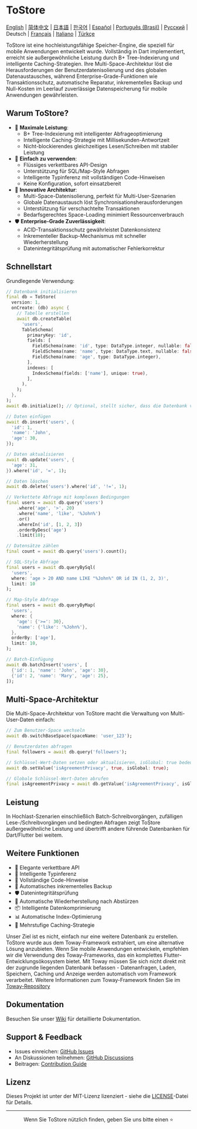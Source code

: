 # ToStore

[English](../../README.md) | [简体中文](README.zh-CN.md) | [日本語](README.ja.md) | [한국어](README.ko.md) | [Español](README.es.md) | [Português (Brasil)](README.pt-BR.md) | [Русский](README.ru.md) | Deutsch | [Français](README.fr.md) | [Italiano](README.it.md) | [Türkçe](README.tr.md)

ToStore ist eine hochleistungsfähige Speicher-Engine, die speziell für mobile Anwendungen entwickelt wurde. Vollständig in Dart implementiert, erreicht sie außergewöhnliche Leistung durch B+ Tree-Indexierung und intelligente Caching-Strategien. Ihre Multi-Space-Architektur löst die Herausforderungen der Benutzerdatenisolierung und des globalen Datenaustausches, während Enterprise-Grade-Funktionen wie Transaktionsschutz, automatische Reparatur, inkrementelles Backup und Null-Kosten im Leerlauf zuverlässige Datenspeicherung für mobile Anwendungen gewährleisten.

## Warum ToStore?

- 🚀 **Maximale Leistung**: 
  - B+ Tree-Indexierung mit intelligenter Abfrageoptimierung
  - Intelligente Caching-Strategie mit Millisekunden-Antwortzeit
  - Nicht-blockierendes gleichzeitiges Lesen/Schreiben mit stabiler Leistung
- 🎯 **Einfach zu verwenden**: 
  - Flüssiges verkettbares API-Design
  - Unterstützung für SQL/Map-Style Abfragen
  - Intelligente Typinferenz mit vollständigen Code-Hinweisen
  - Keine Konfiguration, sofort einsatzbereit
- 🔄 **Innovative Architektur**: 
  - Multi-Space-Datenisolierung, perfekt für Multi-User-Szenarien
  - Globale Datenaustausch löst Synchronisationsherausforderungen
  - Unterstützung für verschachtelte Transaktionen
  - Bedarfsgerechtes Space-Loading minimiert Ressourcenverbrauch
- 🛡️ **Enterprise-Grade Zuverlässigkeit**: 
  - ACID-Transaktionsschutz gewährleistet Datenkonsistenz
  - Inkrementeller Backup-Mechanismus mit schneller Wiederherstellung
  - Datenintegritätsprüfung mit automatischer Fehlerkorrektur

## Schnellstart

Grundlegende Verwendung:

```dart
// Datenbank initialisieren
final db = ToStore(
  version: 1,
  onCreate: (db) async {
    // Tabelle erstellen
    await db.createTable(
      'users',
      TableSchema(
        primaryKey: 'id',
        fields: [
          FieldSchema(name: 'id', type: DataType.integer, nullable: false),
          FieldSchema(name: 'name', type: DataType.text, nullable: false),
          FieldSchema(name: 'age', type: DataType.integer),
        ],
        indexes: [
          IndexSchema(fields: ['name'], unique: true),
        ],
      ),
    );
  },
);
await db.initialize(); // Optional, stellt sicher, dass die Datenbank vor Operationen vollständig initialisiert ist

// Daten einfügen
await db.insert('users', {
  'id': 1,
  'name': 'John',
  'age': 30,
});

// Daten aktualisieren
await db.update('users', {
  'age': 31,
}).where('id', '=', 1);

// Daten löschen
await db.delete('users').where('id', '!=', 1);

// Verkettete Abfrage mit komplexen Bedingungen
final users = await db.query('users')
    .where('age', '>', 20)
    .where('name', 'like', '%John%')
    .or()
    .whereIn('id', [1, 2, 3])
    .orderByDesc('age')
    .limit(10);

// Datensätze zählen
final count = await db.query('users').count();

// SQL-Style Abfrage
final users = await db.queryBySql(
  'users',
  where: 'age > 20 AND name LIKE "%John%" OR id IN (1, 2, 3)',
  limit: 10
);

// Map-Style Abfrage
final users = await db.queryByMap(
  'users',
  where: {
    'age': {'>=': 30},
    'name': {'like': '%John%'},
  },
  orderBy: ['age'],
  limit: 10,
);

// Batch-Einfügung
await db.batchInsert('users', [
  {'id': 1, 'name': 'John', 'age': 30},
  {'id': 2, 'name': 'Mary', 'age': 25},
]);
```

## Multi-Space-Architektur

Die Multi-Space-Architektur von ToStore macht die Verwaltung von Multi-User-Daten einfach:

```dart
// Zum Benutzer-Space wechseln
await db.switchBaseSpace(spaceName: 'user_123');

// Benutzerdaten abfragen
final followers = await db.query('followers');

// Schlüssel-Wert-Daten setzen oder aktualisieren, isGlobal: true bedeutet globale Daten
await db.setValue('isAgreementPrivacy', true, isGlobal: true);

// Globale Schlüssel-Wert-Daten abrufen
final isAgreementPrivacy = await db.getValue('isAgreementPrivacy', isGlobal: true);
```

## Leistung

In Hochlast-Szenarien einschließlich Batch-Schreibvorgängen, zufälligen Lese-/Schreibvorgängen und bedingten Abfragen zeigt ToStore außergewöhnliche Leistung und übertrifft andere führende Datenbanken für Dart/Flutter bei weitem.

## Weitere Funktionen

- 💫 Elegante verkettbare API
- 🎯 Intelligente Typinferenz
- 📝 Vollständige Code-Hinweise
- 🔐 Automatisches inkrementelles Backup
- 🛡️ Datenintegritätsprüfung
- 🔄 Automatische Wiederherstellung nach Abstürzen
- 📦 Intelligente Datenkomprimierung
- 📊 Automatische Index-Optimierung
- 💾 Mehrstufige Caching-Strategie

Unser Ziel ist es nicht, einfach nur eine weitere Datenbank zu erstellen. ToStore wurde aus dem Toway-Framework extrahiert, um eine alternative Lösung anzubieten. Wenn Sie mobile Anwendungen entwickeln, empfehlen wir die Verwendung des Toway-Frameworks, das ein komplettes Flutter-Entwicklungsökosystem bietet. Mit Toway müssen Sie sich nicht direkt mit der zugrunde liegenden Datenbank befassen - Datenanfragen, Laden, Speichern, Caching und Anzeige werden automatisch vom Framework verarbeitet.
Weitere Informationen zum Toway-Framework finden Sie im [Toway-Repository](https://github.com/tocreator/toway)

## Dokumentation

Besuchen Sie unser [Wiki](https://github.com/tocreator/tostore) für detaillierte Dokumentation.

## Support & Feedback

- Issues einreichen: [GitHub Issues](https://github.com/tocreator/tostore/issues)
- An Diskussionen teilnehmen: [GitHub Discussions](https://github.com/tocreator/tostore/discussions)
- Beitragen: [Contribution Guide](CONTRIBUTING.md)

## Lizenz

Dieses Projekt ist unter der MIT-Lizenz lizenziert - siehe die [LICENSE](LICENSE)-Datei für Details.

---

<p align="center">Wenn Sie ToStore nützlich finden, geben Sie uns bitte einen ⭐️</p> 